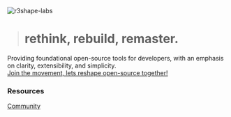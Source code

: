 ![r3shape-labs](https://github.com/user-attachments/assets/ac634f13-e084-4387-aded-4679eb048cac)
> # rethink, rebuild, remaster.  

Providing foundational open-source tools for developers, with an emphasis on clarity, extensibility, and simplicity.  
[Join the movement,  lets reshape open-source together!](https://github.com/orgs/r3shape/repositories)

### Resources
[Community](https://github.com/r3shape/community)
